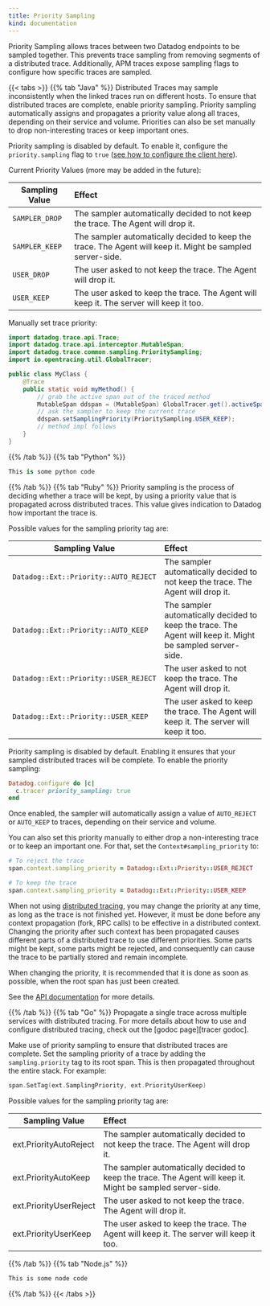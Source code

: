 ```yaml
---
title: Priority Sampling
kind: documentation
---
```


Priority Sampling allows traces between two Datadog endpoints to be sampled together. This prevents trace sampling from removing segments of a distributed trace. Additionally, APM traces expose sampling flags to configure how specific traces are sampled.

{{< tabs >}}
{{% tab "Java" %}}
Distributed Traces may sample inconsistently when the linked traces run on different hosts. To ensure that distributed traces are complete, enable priority sampling. Priority sampling automatically assigns and propagates a priority value along all traces, depending on their service and volume. Priorities can also be set manually to drop non-interesting traces or keep important ones.

Priority sampling is disabled by default. To enable it, configure the `priority.sampling` flag to `true` ([see how to configure the client here](/tracing/setup/java/#configuration)).

Current Priority Values (more may be added in the future):

| Sampling Value | Effect                                                                                                     |
| --------       | :--------------------------------------------------                                                        |
| `SAMPLER_DROP` | The sampler automatically decided to not keep the trace. The Agent will drop it.                           |
| `SAMPLER_KEEP` | The sampler automatically decided to keep the trace. The Agent will keep it. Might be sampled server-side. |
| `USER_DROP`    | The user asked to not keep the trace. The Agent will drop it.                                              |
| `USER_KEEP`    | The user asked to keep the trace. The Agent will keep it. The server will keep it too.                     |

Manually set trace priority:
```java
import datadog.trace.api.Trace;
import datadog.trace.api.interceptor.MutableSpan;
import datadog.trace.common.sampling.PrioritySampling;
import io.opentracing.util.GlobalTracer;

public class MyClass {
    @Trace
    public static void myMethod() {
        // grab the active span out of the traced method
        MutableSpan ddspan = (MutableSpan) GlobalTracer.get().activeSpan();
        // ask the sampler to keep the current trace
        ddspan.setSamplingPriority(PrioritySampling.USER_KEEP);
        // method impl follows
    }
}
```
{{% /tab %}}
{{% tab "Python" %}}
```python
This is some python code
```
{{% /tab %}}
{{% tab "Ruby" %}}
Priority sampling is the process of deciding whether a trace will be kept, by using a priority value that is propagated across distributed traces. This value gives indication to Datadog how important the trace is.

Possible values for the sampling priority tag are:

| Sampling Value | Effect                                                                                                     |
| --------       | :--------------------------------------------------                                                        |
| `Datadog::Ext::Priority::AUTO_REJECT` | The sampler automatically decided to not keep the trace. The Agent will drop it.                           |
| `Datadog::Ext::Priority::AUTO_KEEP`   | The sampler automatically decided to keep the trace. The Agent will keep it. Might be sampled server-side. |
| `Datadog::Ext::Priority::USER_REJECT` | The user asked to not keep the trace. The Agent will drop it.                                              |
| `Datadog::Ext::Priority::USER_KEEP`   | The user asked to keep the trace. The Agent will keep it. The server will keep it too.                     |

Priority sampling is disabled by default. Enabling it ensures that your sampled distributed traces will be complete. To enable the priority sampling:

```ruby
Datadog.configure do |c|
  c.tracer priority_sampling: true
end
```

Once enabled, the sampler will automatically assign a value of `AUTO_REJECT` or `AUTO_KEEP` to traces, depending on their service and volume.

You can also set this priority manually to either drop a non-interesting trace or to keep an important one. For that, set the `Context#sampling_priority` to:

```ruby
# To reject the trace
span.context.sampling_priority = Datadog::Ext::Priority::USER_REJECT

# To keep the trace
span.context.sampling_priority = Datadog::Ext::Priority::USER_KEEP
```

When not using [distributed tracing](#distributed-tracing), you may change the priority at any time, as long as the trace is not finished yet. However, it must be done before any context propagation (fork, RPC calls) to be effective in a distributed context. Changing the priority after such context has been propagated causes different parts of a distributed trace to use different priorities. Some parts might be kept, some parts might be rejected, and consequently can cause the trace to be partially stored and remain incomplete.

When changing the priority, it is recommended that it is done as soon as possible, when the root span has just been created.

See the [API documentation][ruby api doc] for more details.

[ruby api doc]: https://github.com/DataDog/dd-trace-rb/blob/master/docs/GettingStarted.md#priority-sampling

{{% /tab %}}
{{% tab "Go" %}}
Propagate a single trace across multiple services with distributed tracing. For more details about how to use and configure distributed tracing, check out the [godoc page][tracer godoc].

Make use of priority sampling to ensure that distributed traces are complete. Set the sampling priority of a trace by adding the `sampling.priority` tag to its root span. This is then propagated throughout the entire stack. For example:

```go
span.SetTag(ext.SamplingPriority, ext.PriorityUserKeep)
```

Possible values for the sampling priority tag are:

| Sampling Value             | Effect                                                                                                      |
| -------------------------- | :---------------------------------------------------------------------------------------------------------- |
| ext.PriorityAutoReject     | The sampler automatically decided to not keep the trace. The Agent will drop it.                            |
| ext.PriorityAutoKeep       | The sampler automatically decided to keep the trace. The Agent will keep it. Might be sampled server-side.  |
| ext.PriorityUserReject     | The user asked to not keep the trace. The Agent will drop it.                                               |
| ext.PriorityUserKeep       | The user asked to keep the trace. The Agent will keep it. The server will keep it too.                      |

{{% /tab %}}
{{% tab "Node.js" %}}

```javascript
This is some node code
```

{{% /tab %}}
{{< /tabs >}}